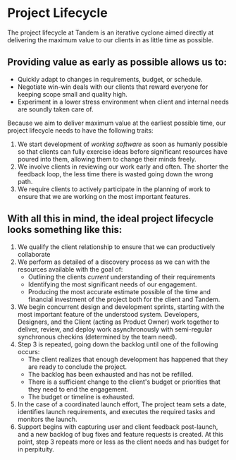 # Project Lifecycle

The project lifecycle at Tandem is an iterative cyclone aimed directly at delivering the maximum value to our clients in as little time as possible.

## Providing value as early as possible allows us to:

* Quickly adapt to changes in requirements, budget, or schedule.
* Negotiate win-win deals with our clients that reward everyone for keeping scope small and quality high.
* Experiment in a lower stress environment when client and internal needs are soundly taken care of.

Because we aim to deliver maximum value at the earliest possible time, our project lifecycle needs to have the following traits:

1. We start development of *working software* as soon as humanly possible so that clients can fully exercise ideas before significant resources have poured into them, allowing them to change their minds freely.
2. We involve clients in reviewing our work early and often. The shorter the feedback loop, the less time there is wasted going down the wrong path.
3. We require clients to actively participate in the planning of work to ensure that we are working on the most important features.

## With all this in mind, the ideal project lifecycle looks something like this:

1. We qualify the client relationship to ensure that we can productively collaborate
2. We perform as detailed of a discovery process as we can with the resources available with the goal of:
    - Outlining the clients *current* understanding of their requirements
    - Identifying the most significant needs of our engagement.
    - Producing the most accurate estimate possible of the time and financial investment of the project both for the client and Tandem.
3. We begin concurrent design and development sprints, starting with the most important feature of the understood system. Developers, Designers, and the Client (acting as Product Owner) work together to deliver, review, and deploy work asynchronously with semi-regular synchronous checkins (determined by the team need).
4. Step 3 is repeated, going down the backlog until one of the following occurs:
    - The client realizes that enough development has happened that they are ready to conclude the project.
    - The backlog has been exhausted and has not be refilled.
    - There is a sufficient change to the client's budget or priorities that they need to end the engagement.
    - The budget or timeline is exhausted.
5. In the case of a coordinated launch effort, The project team sets a date, identifies launch requirements, and executes the required tasks and monitors the launch.
6. Support begins with capturing user and client feedback post-launch, and a new backlog of bug fixes and feature requests is created. At this point, step 3 repeats more or less as the client needs and has budget for in perpituity.
